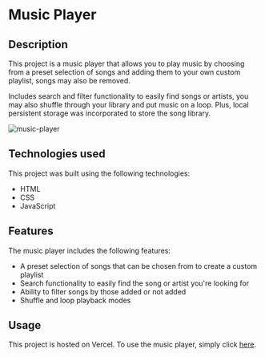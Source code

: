# Music Player

## Description
This project is a music player that allows you to play music by choosing from a preset selection of songs and adding them to your own custom playlist, songs may also be removed.

Includes search and filter functionality to easily find songs or artists, you may also shuffle through your library and put music on a loop. Plus, local persistent storage was incorporated to store the song library.

![music-player](https://github.com/LA-248/music-player/assets/104241771/daa59d6e-a944-4c81-b6d4-33379afd64fc)

## Technologies used
This project was built using the following technologies:

- HTML
- CSS
- JavaScript

## Features
The music player includes the following features:

- A preset selection of songs that can be chosen from to create a custom playlist
- Search functionality to easily find the song or artist you're looking for
- Ability to filter songs by those added or not added
- Shuffle and loop playback modes

## Usage
This project is hosted on Vercel. To use the music player, simply click [here](https://try-music-player.vercel.app/).
